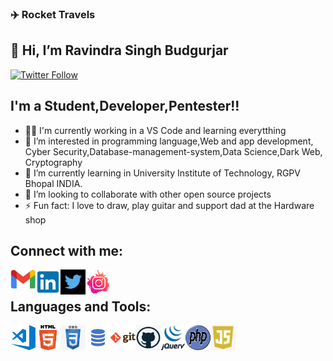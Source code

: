 ### ✈️ Rocket Travels

## 👋 Hi, I’m Ravindra Singh Budgurjar

[![Twitter Follow](https://img.shields.io/twitter/follow/bad___rat_404?color=1DA1F2&logo=twitter&style=for-the-badge)](https://twitter.com/intent/follow?screen_name=bad___rat_404)

## I'm a Student,Developer,Pentester!!
- 👨‍🎓 I'm currently working in a VS Code and learning everytthing
- 👀 I’m interested in programming language,Web and app development, Cyber Security,Database-management-system,Data Science,Dark Web, Cryptography 
- 🌱 I’m currently learning in University Institute of Technology, RGPV Bhopal INDIA.
- 💞️ I’m looking to collaborate with other open source projects
- ⚡ Fun fact: I love to draw, play guitar and support dad at the Hardware shop
## Connect with me:

[<img align="left" src="./README/gmail.png" alt="" width="40px" />][gmail]
[<img align="left" src="./README/link.png" alt="" width="40px" />][linkedin]
[<img align="left" src="./README/twitter.png" width ="40px"/>][twitter]
[<img align="left" src="./README/instagram.png" alt="" width="40px" />][instagram]
<br />

## Languages and Tools:
<img align="left" alt="Visual Studio Code" width="40px" height="40px" src="./README/visual-studio-code.png" />
<img align="left" alt="HTML5" width="40px" height="40px" src="./README/html5.png" />
<img align="left" alt="CSS3" width="40px" height="40px"" src="./README/css.png" />
<img align="left" alt="MySQL" width="40px" height="40px"" src="./README/sql.png" />
<img align="left" alt="Git" width="40px" height="40px"" src="./README/git.png" />
<img align="left" alt="GitHub" width="40px" height="40px" src="./README/github.png" />
<img align="left" alt="JQuery" width="40px" height="40px" background="white" src="./README/jquery-logo-png--800.gif" />
<img align="left" vertical-aline="center" alt="PHP" width="40px" height="40px" src="./README/PHP_logo.png" />
<img align="left" alt="JavaScript" width="40px" height="40px" src="./README/js.png" />
<br />


<br />
<br />

[linkedin]: https://www.linkedin.com/in/ravindra-singh-budgurjar-382914191/
[instagram]: https://www.instagram.com/bad___rat/
[gmail]: mailto:unknowntester404@protonmail.com
[twitter]: https://twitter.com/bad___rat_404
